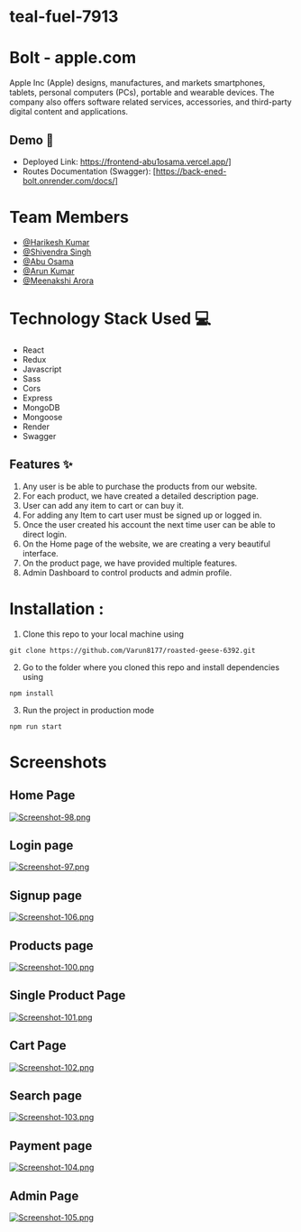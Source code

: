 # teal-fuel-7913

# Bolt - apple.com

Apple Inc (Apple) designs, manufactures, and markets smartphones, tablets, personal computers (PCs), portable and wearable devices. The company also offers software related services, accessories, and third-party digital content and applications.

## Demo :movie_camera:

- Deployed Link: https://frontend-abu1osama.vercel.app/]
- Routes Documentation (Swagger): [https://back-ened-bolt.onrender.com/docs/]

# Team Members

- [@Harikesh Kumar](https://github.com/harry-io)
- [@Shivendra Singh](https://github.com/Shivendra-Singh044)
- [@Abu Osama](https://github.com/Abu1Osama)
- [@Arun Kumar](https://github.com/Arun-kumar-fw20-0202)
- [@Meenakshi Arora](https://github.com/meenakshiar)

# Technology Stack Used 💻

- React
- Redux
- Javascript
- Sass
- Cors
- Express
- MongoDB
- Mongoose
- Render
- Swagger

## Features :sparkles:

1. Any user is be able to purchase the products from our website.
2. For each product, we have created a detailed description page.
3. User can add any item to cart or can buy it.
4. For adding any Item to cart user must be signed up or logged in.
5. Once the user created his account the next time user can be able to direct login.
6. On the Home page of the website, we are creating a very beautiful interface.
7. On the product page, we have provided multiple features.
8. Admin Dashboard to control products and admin profile.

# Installation :

1. Clone this repo to your local machine using

```
git clone https://github.com/Varun8177/roasted-geese-6392.git
```

2. Go to the folder where you cloned this repo and install dependencies using

```
npm install
```

3. Run the project in production mode

```
npm run start
```

# Screenshots

## Home Page
[![Screenshot-98.png](https://i.postimg.cc/d01QksYb/Screenshot-98.png)](https://postimg.cc/K16hCy4f)

## Login page
[![Screenshot-97.png](https://i.postimg.cc/SyG0MF1s/Screenshot-97.png)](https://i.postimg.cc/SyG0MF1s)

## Signup page
[![Screenshot-106.png](https://i.postimg.cc/L6c7qfYd/Screenshot-106.png)](https://postimg.cc/3dZ9VkF9)

## Products page
[![Screenshot-100.png](https://i.postimg.cc/bwMbwBX9/Screenshot-100.png)](https://postimg.cc/753bBXZ5)

## Single Product Page
[![Screenshot-101.png](https://i.postimg.cc/k5QxYvZN/Screenshot-101.png)](https://postimg.cc/WD4Fhgst)

## Cart Page
[![Screenshot-102.png](https://i.postimg.cc/fbghFpPm/Screenshot-102.png)](https://postimg.cc/8FW3fKNz)

## Search page
[![Screenshot-103.png](https://i.postimg.cc/P5znMPhL/Screenshot-103.png)](https://postimg.cc/875Ypk7D)

## Payment page
[![Screenshot-104.png](https://i.postimg.cc/1RBgvccS/Screenshot-104.png)](https://postimg.cc/bdGNJnBV)

## Admin Page
[![Screenshot-105.png](https://i.postimg.cc/3rg3JKbx/Screenshot-105.png)](https://postimg.cc/6T5kMNXk)
